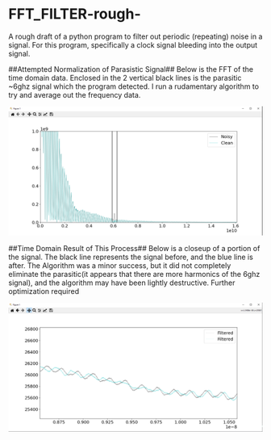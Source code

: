 # FFT_FILTER-rough-
A rough draft of a python program to filter out periodic (repeating) noise in a signal. For this program, specifically a clock signal bleeding into the output signal.

##Attempted Normalization of Parasistic Signal##
Below is the FFT of the time domain data.  Enclosed in the 2 vertical black lines is the parasitic ~6ghz signal which the program detected.  I run a rudamentary algorithm to try and average out the frequency data.

![Screenshot](Screenshot_FreqDomain.png)

##Time Domain Result of This Process##
Below is a closeup of a portion of the signal. The black line represents the signal before, and the blue line is after.  The Algorithm was a minor success, but it did not completely eliminate the parasitic(it appears that there are more harmonics of the 6ghz signal), and the algorithm may have been lightly destructive.  Further optimization required

![Screenshot](Screenshot_TimeDomain_Close.png)
